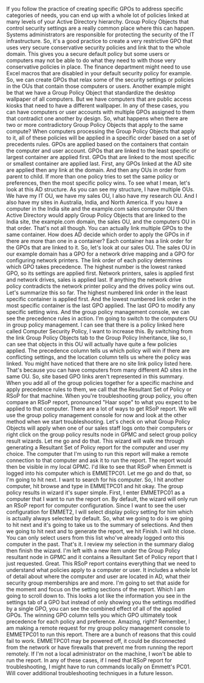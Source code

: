 If you follow the practice of creating specific GPOs to address specific
categories of needs, you can end up with a whole lot of policies linked at many
levels of your Active Directory hierarchy. Group Policy Objects that control
security settings are a really common place where this can happen. Systems
administrators are responsible for protecting the security of the IT
infrastructure. So, it's a good practice to create a very restrictive GPO that
uses very secure conservative security policies and link that to the whole
domain. This gives you a secure default policy but some users or computers may
not be able to do what they need to with those very conservative policies in
place. The finance department might need to use Excel macros that are disabled
in your default security policy for example. So, we can create GPOs that relax
some of the security settings or policies in the OUs that contain those
computers or users. Another example might be that we have a Group Policy Object
that standardize the desktop wallpaper of all computers. But we have computers
that are public access kiosks that need to have a different wallpaper. In any of
these cases, you can have computers or user accounts with multiple GPOs assigned
to them that contradict one another by design. So, what happens when there are
two or more contradictory Group Policy Objects that apply to the same compute?
When computers processing the Group Policy Objects that apply to it, all of
these policies will be applied in a specific order based on a set of precedents
rules. GPOs are applied based on the containers that contain the computer and
user account. GPOs that are linked to the least specific or largest container
are applied first. GPOs that are linked to the most specific or smallest
container are applied last. First, any GPOs linked at the AD site are applied
then any link at the domain. And then any OUs in order from parent to child. If
more than one policy tries to set the same policy or preferences, then the most
specific policy wins. To see what I mean, let's look at this AD structure. As
you can see my structure, I have multiple OUs. We have my IT OU, we have my
sales OU, I also have my research OU. And I also have my sites in Australia,
India, and North America. If you have a computer in the India site and the
example.com sales computer OU then Active Directory would apply Group Policy
Objects that are linked to the India site, the example.com domain, the sales OU,
and the computers OU in that order. That's not all though. You can actually link
multiple GPOs to the same container. How does AD decide which order to apply the
GPOs in if there are more than one in a container? Each container has a link
order for the GPOs that are linked to it. So, let's look at our sales OU. The
sales OU in our example domain has a GPO for a network drive mapping and a GPO
for configuring network printers. The link order of each policy determines which
GPO takes precedence. The highest number is the lowest ranked GPO, so its
settings are applied first. Network printers, sales is applied first and network
drives, sales is applied last. If anything the network drive policy contradicts
the network printer policy and the drives policy wins out. Let's summarize this
so far. The highest numbered link order in the least specific container is
applied first. And the lowest numbered link order in the most specific container
is the last GPO applied. The last GPO to modify any specific setting wins. And
the group policy management console, we can see the precedence rules in action.
I'm going to switch to the computers OU in group policy management. I can see
that there is a policy linked here called Computer Security Policy, I want to
increase this. By switching from the link Group Policy Objects tab to the Group
Policy Inheritance, like so, I can see that objects in this OU will actually
have quite a few policies applied. The precedence column tells us which policy
will win if there are conflicting settings, and the location column tells us
where the policy was linked. You might have noticed that there are no site link
policy listed here. That's because you can have computers from many different AD
sites in the same OU. So, site based GPO links aren't represented in this
summary. When you add all of the group policies together for a specific machine
and apply precedence rules to them, we call that the Resultant Set of Policy or
RSoP for that machine. When you're troubleshooting group policy, you often
compare an RSoP report, pronounced "Haar sope" to what you expect to be applied
to that computer. There are a lot of ways to get RSoP report. We will use the
group policy management console for now and look at the other method when we
start troubleshooting. Let's check on what Group Policy Objects will apply when
one of our sales staff logs onto their computers or right click on the group
policy results node in GPMC and select group policy result wizards. Let me go
and do that. This wizard will walk me through generating a Resultant Set of
Policy report for the computer and user my choice. The computer that I'm using
to run this report will make a remote connection to that computer and ask it to
run the report. The report would then be visible in my local GPMC. I'd like to
see that RSoP when Emmett is logged into his computer which is EMMETPC01. Let me
go and do that, so I'm going to hit next. I want to search for his computer. So,
I hit another computer, hit browse and type in EMMETPC01 and hit okay. The group
policy results in wizard it's super simple. First, I enter EMMETPC01 as a
computer that I want to run the report on. By default, the wizard will only run
an RSoP report for computer configuration. Since I want to see the user
configuration for EMMET2, I will select display policy setting for him which is
actually always selected by default. So, what we going to do is we going to hit
next and it's going to take us to the summary of selections. And then we going
to hit next and to generate the report, we hit Finish. I will hit close. You can
only select users from this list who've already logged onto this computer in the
past. That's it. I review my selection in the summary dialog then finish the
wizard. I'm left with a new item under the Group Policy resultant node in GPMC
and it contains a Resultant Set of Policy report that I just requested. Great.
This RSoP report contains everything that we need to understand what policies
apply to a computer or user. It includes a whole lot of detail about where the
computer and user are located in AD, what their security group memberships are
and more. I'm going to set that aside for the moment and focus on the setting
sections of the report. Which I am going to scroll down to. This looks a lot
like the information you see in the settings tab of a GPO but instead of only
showing you the settings modified by a single GPO, you can see the combined
effect of all of the applied GPOs. The winning GPO column tells you which GPO
ultimately took precedence for each policy and preference. Amazing, right?
Remember, I am making a remote request for my group policy management console to
EMMETPC01 to run this report. There are a bunch of reasons that this could fail
to work. EMMETPC01 may be powered off, it could be disconnected from the network
or have firewalls that prevent me from running the report remotely. If I'm not a
local administrator on the machine, I won't be able to run the report. In any of
these cases, if I need that RSoP report for troubleshooting, I might have to run
commands locally on Emmett's PC01. Will cover additional troubleshooting
techniques in a future lesson.